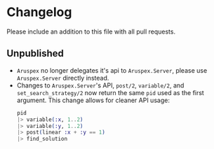 # Changelog
Please include an addition to this file with all pull requests.

## Unpublished
- `Aruspex` no longer delegates it's api to `Aruspex.Server`, please use
  `Aruspex.Server` directly instead.
- Changes to `Aruspex.Server`'s API, `post/2`, `variable/2`, and
  `set_search_strategy/2` now return the same `pid` used as the first argument.
  This change allows for cleaner API usage:
  ```elixir
  pid
  |> variable(:x, 1..2)
  |> variable(:y, 1..2)
  |> post(linear :x + :y == 1)
  |> find_solution
  ```
